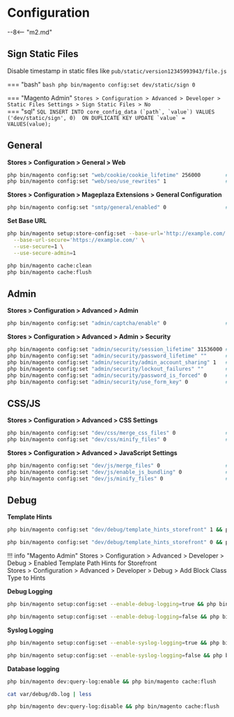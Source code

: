 # Configuration
--8<-- "m2.md"
 
## Sign Static Files
Disable timestamp in static files like `pub/static/version12345993943/file.js`

=== "bash"
    ```bash
    php bin/magento config:set dev/static/sign 0
    ```

=== "Magento Admin"
    ```
    Stores > Configuration > Advanced > Developer > Static Files Settings > Sign Static Files > No
    ```    
=== "sql"
    ```SQL
    INSERT INTO core_config_data (`path`, `value`) VALUES ('dev/static/sign', 0) 
    ON DUPLICATE KEY UPDATE `value` = VALUES(value);
    ```

## General
 
**Stores > Configuration > General > Web**
```bash
php bin/magento config:set "web/cookie/cookie_lifetime" 256000        # Default Cookie Settings > Cookie Lifetime
php bin/magento config:set "web/seo/use_rewrites" 1                   # Search Engine Optimization > Use Web Server Rewrites = Yes
```
**Stores > Configuration > Mageplaza Extensions > General Configuration**
```bash
php bin/magento config:set "smtp/general/enabled" 0                   # Enable Mageplaza SMTP = No
```
 
**Set Base URL**
```bash
php bin/magento setup:store-config:set --base-url='http://example.com/' \
  --base-url-secure='https://example.com/' \
  --use-secure=1 \
  --use-secure-admin=1
```
```bash
php bin/magento cache:clean
php bin/magento cache:flush
```

## Admin

**Stores > Configuration > Advanced > Admin**
```bash
php bin/magento config:set "admin/captcha/enable" 0                   # CAPTCHA > Enable CAPTCHA in Admin = No
```
**Stores > Configuration > Advanced > Admin > Security**
```bash
php bin/magento config:set "admin/security/session_lifetime" 31536000 # Admin Session Lifetime (seconds)
php bin/magento config:set "admin/security/password_lifetime" ""      # Password Lifetime (days)
php bin/magento config:set "admin/security/admin_account_sharing" 1   # Admin Account Sharing = Yes
php bin/magento config:set "admin/security/lockout_failures" ""       # Maximum Login Failures to Lockout Account = ""
php bin/magento config:set "admin/security/password_is_forced" 0      # Password Change = "Recommended"
php bin/magento config:set "admin/security/use_form_key" 0            # Add Secret Key to URLs = No
```

## CSS/JS

**Stores > Configuration > Advanced > CSS Settings**
```bash
php bin/magento config:set "dev/css/merge_css_files" 0                # Merge CSS Files = No
php bin/magento config:set "dev/css/minify_files" 0                   # Minify CSS Files = No
```

**Stores > Configuration > Advanced > JavaScript Settings**
```bash
php bin/magento config:set "dev/js/merge_files" 0                     # Merge JavaScript Files = No
php bin/magento config:set "dev/js/enable_js_bundling" 0              # Enable JavaScript Bundling = No
php bin/magento config:set "dev/js/minify_files" 0                    # Minify JavaScript Files = No
```

## Debug

**Template Hints**

```bash
php bin/magento config:set "dev/debug/template_hints_storefront" 1 && php bin/magento config:set "dev/debug/template_hints_blocks" 1 # enable
```
```bash
php bin/magento config:set "dev/debug/template_hints_storefront" 0 && php bin/magento config:set "dev/debug/template_hints_blocks" 0 # disable
```

!!! info "Magento Admin"
    Stores > Configuration > Advanced > Developer > Debug > Enabled Template Path Hints for Storefront      
    Stores > Configuration > Advanced > Developer > Debug > Add Block Class Type to Hints

**Debug Logging**
```bash
php bin/magento setup:config:set --enable-debug-logging=true && php bin/magento cache:flush   # enable
```
```bash
php bin/magento setup:config:set --enable-debug-logging=false && php bin/magento cache:flush  # disable
```

**Syslog Logging**
```bash
php bin/magento setup:config:set --enable-syslog-logging=true && php bin/magento cache:flush  # enable
```
```bash
php bin/magento setup:config:set --enable-syslog-logging=false && php bin/magento cache:flush # disable
```

**Database logging**
```bash
php bin/magento dev:query-log:enable && php bin/magento cache:flush
```
```bash
cat var/debug/db.log | less
```
```bash
php bin/magento dev:query-log:disable && php bin/magento cache:flush
```
